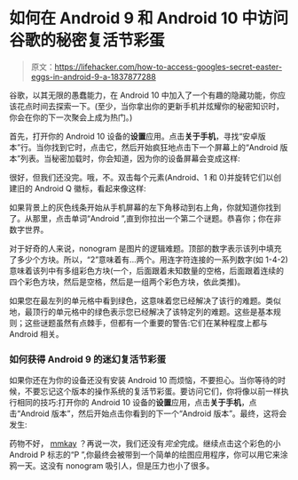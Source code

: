 # 如何在 Android 9 和 Android 10 中访问谷歌的秘密复活节彩蛋

> 原文：<https://lifehacker.com/how-to-access-googles-secret-easter-eggs-in-android-9-a-1837877288>

谷歌，以其无限的愚蠢能力，在 Android 10 中加入了一个有趣的隐藏功能，你应该花点时间去探索一下。(至少，当你拿出你的更新手机并炫耀你的秘密知识时，你会在你的下一次聚会上成为热门。)



首先，打开你的 Android 10 设备的**设置**应用。点击**关于手机**，寻找“安卓版本”行。当你找到它时，点击它，然后开始疯狂地点击下一个屏幕上的“Android 版本”列表。当秘密加载时，你会知道，因为你的设备屏幕会变成这样:

很好，但我们还没完。哦，不。双击每个元素(Android、1 和 0)并旋转它们以创建旧的 Android Q 徽标，看起来像这样:

如果背景上的灰色线条开始从手机屏幕的左下角移动到右上角，你就知道你找到了。从那里，点击单词“Android ”,直到你拉出一个第二个谜题。恭喜你；你在非数字世界。

对于好奇的人来说，nonogram 是图片的逻辑难题。顶部的数字表示该列中填充了多少个方块。所以，“2”意味着有...两个。用连字符连接的一系列数字(如 1-4-2)意味着该列中有多组彩色方块(一个，后面跟着未知数量的空格，后面跟着连续的四个彩色方块，然后是空格，然后是一组两个彩色方块，依此类推)。

如果您在最左列的单元格中看到绿色，这意味着您已经解决了该行的难题。类似地，最顶行的单元格中的绿色表示您已经解决了该特定列的难题。这些是基本规则；这些谜题虽然有点棘手，但都有一个重要的警告:它们在某种程度上都与 Android 相关。

### 如何获得 Android 9 的迷幻复活节彩蛋

如果你还在为你的设备还没有安装 Android 10 而烦恼，不要担心。当你等待的时候，不要忘记这个版本的操作系统的复活节彩蛋。要访问它们，你将像以前一样执行相同的技巧:打开你的 Android 10 设备的**设置**应用，点击**关于手机**，点击“Android 版本”，然后开始点击你看到的下一个“Android 版本”。最终，这将会发生:

药物不好， [mmkay](https://www.youtube.com/watch?v=Uh7l8dx-h8M) ？再说一次，我们还没有*完全*完成。继续点击这个彩色的小 Android P 标志的“P ”,你最终会被带到一个简单的绘图应用程序，你可以用它来涂鸦一天。这没有 nonogram 吸引人，但是压力也小了很多。